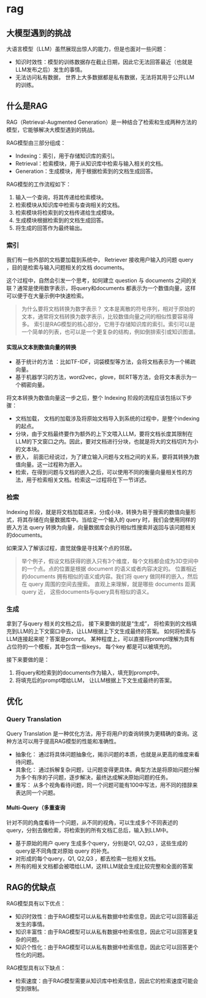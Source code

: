 # rag

## 大模型遇到的挑战

大语言模型（LLM）虽然展现出惊人的能力，但是也面对一些问题：

- 知识时效性：模型的训练数据存在截止日期，因此它无法回答最近（也就是LLM发布之后）发生的事情。
- 无法访问私有数据， 世界上大多数据都是私有数据，无法将其用于公开LLM的训练。

## 什么是RAG

RAG（Retrieval-Augmented Generation）是一种结合了检索和生成两种方法的模型，它能够解决大模型遇到的挑战。

RAG模型由三部分组成：

- Indexing：索引，用于存储知识库的索引。
- Retrieval：检索模块，用于从知识库中检索与输入相关的文档。
- Generation：生成模块，用于根据检索到的文档生成回答。

RAG模型的工作流程如下：

1. 输入一个查询，将其传递给检索模块。
2. 检索模块从知识库中检索与查询相关的文档。
3. 检索模块将检索到的文档传递给生成模块。
4. 生成模块根据检索到的文档生成回答。
5. 将生成的回答作为最终输出。

### 索引

我们有一些外部的文档要加载到系统中， Retriever 接收用户输入的问题 query ，目的是检索与输入问题相关的文档 documents。

这个过程中，自然会引发一个思考，如何建立 question 与 documents 之间的关联？通常是使用数字表示，将query和documents 都表示为一个数值向量，这样可以便于在大量示例中快速检索。

>为什么要将文档转换为数字表示？
>文本是离散的符号序列，相对于原始的文本，通常将文档转换为数字表示，比较数值向量之间的相似性要容易得多。
>索引是RAG模型的核心部分，它用于存储知识库的索引。索引可以是一个简单的列表，也可以是一个更复杂的结构，例如倒排索引或知识图谱。

#### 实现从文本到数值向量的转换

- 基于统计的方法 ：比如TF-IDF，词袋模型等方法，会将文档表示为一个稀疏向量。
- 基于机器学习的方法，word2vec，glove，BERT等方法，会将文本表示为一个稠密向量。

将文本转换为数值向量这一步之后，整个 Indexing 阶段的流程应该包括以下步骤：

- 文档加载， 文档的加载涉及将原始文档导入到系统的过程中，是整个indexing 的起点。
- 分块，由于文档最终要作为额外的上下文喂入LLM，要将文档长度其限制在LLM的下文窗口之内。因此，要对文档进行分块，也就是将大的文档切片为小的文本块。
- 嵌入， 前面已经说过，为了建立输入问题与文档之间的关系，要将其转换为数值向量。这一过程称为嵌入。
- 检索，在得到问题与文档的嵌入之后，可以使用不同的衡量向量相关性的方法，用于检索相关文档。检索这一过程将在下一节详述。

### 检索

 Indexing 阶段，就是将文档加载进来，分成小块，转换为易于搜索的数值向量形式，将其存储在向量数据库中。当给定一个输入的 query 时，我们会使用同样的嵌入方法 query 转换为向量，向量数据库会执行相似性搜索并返回与该问题相关的documents。

如果深入了解该过程，直觉就像是寻找某个点的邻居。
>举个例子，假设文档获得的嵌入只有3个维度，每个文档都会成为3D空间中的一个点。点的位置是根据 document 的语义或者内容决定的。
>位置相近的documents 拥有相似的语义或内容。我们将 query 做同样的嵌入，然后在 query 周围的空间去搜索。
>直观上来理解，就是哪些 documents 距离query 近， 这些documents与query具有相似的语义。

### 生成

拿到了与query 相关的文档之后， 接下来要做的就是“生成”， 将检索到的文档填充到LLM的上下文窗口中去，让LLM根据上下文生成最终的答案。
如何将检索与LLM连接起来呢？答案是prompt。 某种程度上，可以直接将prompt理解为具有占位符的一个模板，其中包含一些keys， 每个key 都是可以被填充的。

接下来要做的是：

1. 将query和检索到的documents作为输入，填充到prompt中。
2. 将填充后的prompt喂给LLM， 让LLM根据上下文生成最终的答案。

## 优化

### Query Translation

Query Translation 是一种优化方法，用于将用户的查询转换为更精确的查询。这种方法可以用于提高RAG模型的性能和准确性。

- 抽象化： 通过将具体问题抽象化，揭示问题的本质，也就是从更高的维度来看待问题。
- 具象化： 通过拆解复杂问题，让问题变得更具体。典型方法是将原始问题分解为多个有序的子问题，逐步解决，最终达成解决原始问题的任务。
- 重写： 从多个视角看待问题，同一个问题可能有100中写法，用不同的措辞来表达同一个问题。

#### Multi-Query（多重查询

针对不同的角度看待一个问题，从不同的视角，可以生成多个不同表述的 query，分别去做检索，将检索到的所有文档汇总后，输入到LLM中。

- 基于原始的用户 query 生成多个query，分别是Q1, Q2,Q3 ，这些生成的query是不同角度对原始 query 的补充。
- 对形成的每个query，Q1, Q2,Q3 ，都去检索一批相关文档。
- 所有的相关文档都会被喂给LLM，这样LLM就会生成比较完整和全面的答案


## RAG的优缺点

RAG模型具有以下优点：

- 知识时效性：由于RAG模型可以从私有数据中检索信息，因此它可以回答最近发生的事情。
- 知识丰富性：由于RAG模型可以从私有数据中检索信息，因此它可以回答更复杂的问题。
- 知识个性化：由于RAG模型可以从私有数据中检索信息，因此它可以回答更个性化的问题。

RAG模型具有以下缺点：

- 检索速度：由于RAG模型需要从知识库中检索信息，因此它的检索速度可能会受到限制。

